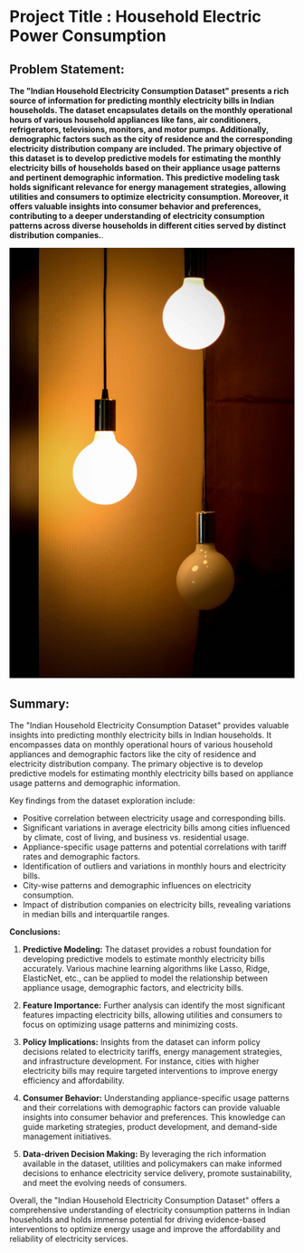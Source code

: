 # **Project Title : Household Electric Power Consumption**

## **Problem Statement:**

**The "Indian Household Electricity Consumption Dataset" presents a rich source of information for predicting monthly electricity bills in Indian households. The dataset encapsulates details on the monthly operational hours of various household appliances like fans, air conditioners, refrigerators, televisions, monitors, and motor pumps. Additionally, demographic factors such as the city of residence and the corresponding electricity distribution company are included. The primary objective of this dataset is to develop predictive models for estimating the monthly electricity bills of households based on their appliance usage patterns and pertinent demographic information. This predictive modeling task holds significant relevance for energy management strategies, allowing utilities and consumers to optimize electricity consumption. Moreover, it offers valuable insights into consumer behavior and preferences, contributing to a deeper understanding of electricity consumption patterns across diverse households in different cities served by distinct distribution companies.**.

![Alt text](https://raw.githubusercontent.com/raviatkumar/Household-Electric-Power-Consumption/main/image/pexels-pixabay-266688.jpg)

## **Summary:**

The "Indian Household Electricity Consumption Dataset" provides valuable insights into predicting monthly electricity bills in Indian households. It encompasses data on monthly operational hours of various household appliances and demographic factors like the city of residence and electricity distribution company. The primary objective is to develop predictive models for estimating monthly electricity bills based on appliance usage patterns and demographic information.

Key findings from the dataset exploration include:
- Positive correlation between electricity usage and corresponding bills.
- Significant variations in average electricity bills among cities influenced by climate, cost of living, and business vs. residential usage.
- Appliance-specific usage patterns and potential correlations with tariff rates and demographic factors.
- Identification of outliers and variations in monthly hours and electricity bills.
- City-wise patterns and demographic influences on electricity consumption.
- Impact of distribution companies on electricity bills, revealing variations in median bills and interquartile ranges.

**Conclusions:**

1. **Predictive Modeling:** The dataset provides a robust foundation for developing predictive models to estimate monthly electricity bills accurately. Various machine learning algorithms like Lasso, Ridge, ElasticNet, etc., can be applied to model the relationship between appliance usage, demographic factors, and electricity bills.

2. **Feature Importance:** Further analysis can identify the most significant features impacting electricity bills, allowing utilities and consumers to focus on optimizing usage patterns and minimizing costs.

3. **Policy Implications:** Insights from the dataset can inform policy decisions related to electricity tariffs, energy management strategies, and infrastructure development. For instance, cities with higher electricity bills may require targeted interventions to improve energy efficiency and affordability.

4. **Consumer Behavior:** Understanding appliance-specific usage patterns and their correlations with demographic factors can provide valuable insights into consumer behavior and preferences. This knowledge can guide marketing strategies, product development, and demand-side management initiatives.

5. **Data-driven Decision Making:** By leveraging the rich information available in the dataset, utilities and policymakers can make informed decisions to enhance electricity service delivery, promote sustainability, and meet the evolving needs of consumers.

Overall, the "Indian Household Electricity Consumption Dataset" offers a comprehensive understanding of electricity consumption patterns in Indian households and holds immense potential for driving evidence-based interventions to optimize energy usage and improve the affordability and reliability of electricity services.

